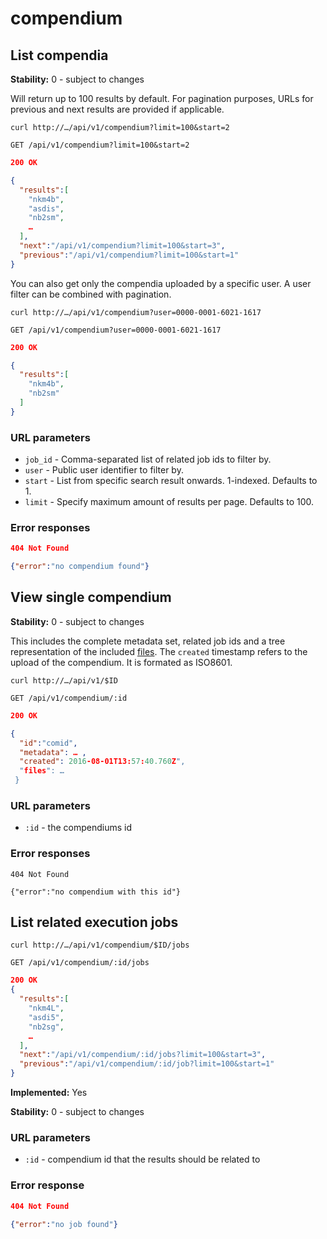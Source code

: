 # compendium

## List compendia

__Stability:__ 0 - subject to changes

Will return up to 100 results by default. For pagination purposes, URLs for previous and next results are provided if applicable.

`curl http://…/api/v1/compendium?limit=100&start=2`

`GET /api/v1/compendium?limit=100&start=2`

```json
200 OK

{
  "results":[
    "nkm4b",
    "asdis",
    "nb2sm",
    …
  ],
  "next":"/api/v1/compendium?limit=100&start=3",
  "previous":"/api/v1/compendium?limit=100&start=1"
}
```

You can also get only the compendia uploaded by a specific user. A user filter can be combined with pagination.

`curl http://…/api/v1/compendium?user=0000-0001-6021-1617`

`GET /api/v1/compendium?user=0000-0001-6021-1617`

```json
200 OK

{
  "results":[
    "nkm4b",
    "nb2sm"
  ]
}
```

### URL parameters

* `job_id` - Comma-separated list of related job ids to filter by.
* `user` - Public user identifier to filter by.
* `start` - List from specific search result onwards. 1-indexed. Defaults to 1.
* `limit` - Specify maximum amount of results per page. Defaults to 100.

### Error responses

```json
404 Not Found

{"error":"no compendium found"}
```

## View single compendium

__Stability:__ 0 - subject to changes

This includes the complete metadata set, related job ids and a tree representation of the included [files](files.md). The `created` timestamp refers to the upload of the compendium. It is formated as ISO8601.

`curl http://…/api/v1/$ID`

`GET /api/v1/compendium/:id`

```json
200 OK

{
  "id":"comid",
  "metadata": … ,
  "created": 2016-08-01T13:57:40.760Z",
  "files": …
 }

```

### URL parameters

* `:id` - the compendiums id


### Error responses

```
404 Not Found

{"error":"no compendium with this id"}
```

## List related execution jobs


`curl http://…/api/v1/compendium/$ID/jobs`

`GET /api/v1/compendium/:id/jobs`

```json
200 OK
{
  "results":[
    "nkm4L",
    "asdi5",
    "nb2sg",
    …
  ],
  "next":"/api/v1/compendium/:id/jobs?limit=100&start=3",
  "previous":"/api/v1/compendium/:id/job?limit=100&start=1"
}
```

__Implemented:__ Yes

__Stability:__ 0 - subject to changes

### URL parameters

* `:id` - compendium id that the results should be related to

### Error response

```json
404 Not Found

{"error":"no job found"}
```
